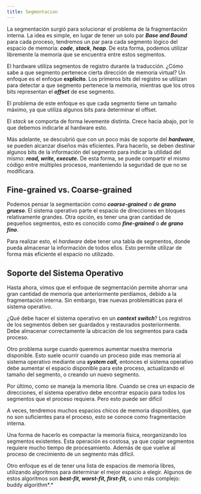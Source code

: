 ```yaml
---
title: Segmentacion
---
```


La segmentación surgió para solucionar el problema de la fragmentación interna. La idea es simple, en lugar de tener un solo par ***Base and Bound*** para cada proceso, tendremos un par para cada segmento lógico del espacio de memoria: ***code***, ***stack***, ***heap***. De esta forma, podemos utilizar libremente la memoria que se encuentra entre estos segmentos.

El hardware utiliza segmentos de registro durante la traducción. ¿Cómo sabe a que segmento pertenece cierta dirección de memoria virtual? Un enfoque es el enfoque **explícito**. Los primeros bits del registro se utilizan para detectar a que segmento pertenece la memoria, mientras que los otros bits representan el ***offset*** de ese segmento.

El problema de este enfoque es que cada segmento tiene un tamaño máximo, ya que utiliza algunos bits para determinar el offset.

El *stack* se comporta de forma levemente distinta. Crece hacia abajo, por lo que debemos indicarle al hardware esto.

Más adelante, se descubrió que con un poco más de soporte del ***hardware***, se pueden alcanzar diseños más eficientes. Para hacerlo, se deben destinar algunos bits de la información del segmento para indicar la utilidad del mismo: ***read, write, execute.*** De esta forma, se puede compartir el mismo código entre múltiples procesos, manteniendo la seguridad de que no se modificara.

## Fine-grained vs. Coarse-grained

Podemos pensar la segmentación como ***coarse-grained*** o ***de grano grueso***. El sistema operativo parte el espacio de direcciones en bloques relativamente grandes. Otra opción, es tener una gran cantidad de pequeños segmentos, esto es conocido como ***fine-grained*** o ***de grano fino***.

Para realizar esto, el *hardware* debe tener una tabla de segmentos, donde pueda almacenar la información de todos ellos. Esto permite utilizar de forma más eficiente el espacio no utilizado.

## Soporte del Sistema Operativo

Hasta ahora, vimos que el enfoque de segmentación permite ahorrar una gran cantidad de memoria que anteriormente perdíamos, debido a la fragmentación interna. Sin embargo, trae nuevas problemáticas para el sistema operativo.

¿Qué debe hacer el sistema operativo en un ***context switch***? Los registros de los segmentos deben ser guardados y restaurados posteriormente. Debe almacenar correctamente la ubicación de los segmentos para cada proceso.

Otro problema surge cuando queremos aumentar nuestra memoria disponible. Esto suele ocurrir cuando un proceso pide mas memoria al sistema operativo mediante una ***system call,*** entonces el sistema operativo debe aumentar el espacio disponible para este proceso, actualizando el tamaño del segmento, o creando un nuevo segmento.

Por último, como se maneja la memoria libre. Cuando se crea un espacio de direcciones, el sistema operativo debe encontrar espacio para todos los segmentos que el proceso requiera. Pero esto puede ser difícil

A veces, tendremos muchos espacios chicos de memoria disponibles, que no son suficientes para el proceso, esto se conoce como fragmentación interna.

Una forma de hacerlo es compactar la memoria física, reorganizando los segmentos existentes. Esta operación es costosa, ya que copiar segmentos requiere mucho tiempo de procesamiento. Además de que vuelve al proceso de crecimiento de un segmento más difícil.

Otro enfoque es el de tener una lista de espacios de memoria libres, utilizando algoritmos para determinar el mejor espacio a elegir. Algunos de estos algoritmos son ***best-fit, worst-fit, first-fit,*** o uno más complejo: buddy algorithm*.*
